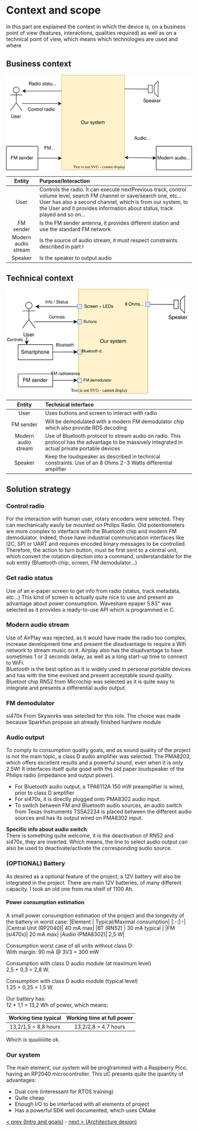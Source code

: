 # Context and scope

In this part are explained the context in which the device is, on a business point of view (features, interactions, qualities required) as well as on a technical point of view, which means which technologies are used and where

## Business context

![System business context](./ARC42_contextesDiagram_business.svg "System business context")

|Entity|Purpose/Interaction|
|:-:|:-|
|User| Controls the radio. It can execute nextPrevious track, control volume level, search FM channel or save/search one, etc... User has also a second channel, which is from our system, to the User and it provides information about status, track played and so on...|
|FM sender| Is the FM sender antenna, it provides different station and use the standard FM network|
|Modern audio stream| Is the source of audio stream, it must respect constraints described in part I|
|Speaker| Is the speaker to output audio |


## Technical context

![System technical context](./ARC42_contextesDiagram_technical.svg "System technical context")

|Entity|Technical interface|
|:-:|:-|
|User| Uses buttons and screen to interact with radio|
|FM sender| Will be demodulated with a modern FM demodulator chip which also provide RDS decoding |
|Modern audio stream| Use of Bluetooth protocol to stream audio on radio. This protocol has the advantage to be massively integrated in actual private portable devices|
|Speaker| Keep the loudspeaker as described in technical constraints. Use of an 8 Ohms 2-3 Watts differential amplifier |

## Solution strategy

### Control radio
For the interaction with human user, rotary encoders were selected. They can mechanically easily be mounted on Philips Radio. Old potentiometers are more complex to interface with the Bluetooth chip and modern FM demodulator. Indeed, those have industrial communication interfaces like I2C, SPI or UART and requires encoded binary messages to be controlled. Therefore, the action to turn button, must be first sent to a central unit, which convert the rotation direction into a command, understandable for the sub entity (Bluetooth chip, screen, FM demodulator...)

### Get radio status
Use of an e-paper screen to get info from radio (status, track metadata, etc...) This kind of screen is actually quite nice to use and present an advantage about power consumption. Waveshare epaper 5.83" was selected as it provides a ready-to-use API which is programmed in C.


### Modern audio stream
Use of AirPlay was rejected, as it would have made the radio too complex, increase development time and present the disadvantage to require a Wifi network to stream music on it. Airplay also has the disadvantage to have sometimes 1 or 2 seconds delay, as well as a long start-up time to connect to WiFi.  
Bluetooth is the best option as it is widely used in personal portable devices and has with the time evolved and present acceptable sound quality. Bluetoot chip RN52 from Microchip was selected as it is quite easy to integrate and presents a differential audio output.

### FM demodulator
si470x From Skyworks was selected for this role. The choice was made because Sparkfun propose an already finished hardwre module

### Audio output
To comply to consumption quality goals, and as sound quality of the project is not the main topic, a class D audio amplifier was selected. The PMA8203, which offers excellent results and a powerful sound, even when it is only 2.5W! It interfaces itself quite good with the old paper loudspeaker of the Philips radio (impedance and output power).  
 - For Bluetooth audio output, a TPA6112A 150 mW preamplifier is wired, prior to class D amplifier  
 - For si470x, it is directly plugged onto PMA8302 audio input.  
 - To switch between FM and Bluetooth audio sources, an audio switch from Texas Instruments TS5A2234 is placed between the different audio sources and has its output wired on PMA8302 input.

**Specific info about audio switch**:  
There is something quite welcome, it is the deactivation of RN52 and si470x, they are inverted. Which means, the line to select audio output can also be used to deactivate/activate the corresponding audio source. 

### (OPTIONAL) Battery
As desired as a optional feature of the project, a 12V battery will also be integrated in the project. There are main 12V batteries, of many different capacity. I took an old one from ma shelf of 1100 Ah.

#### Power consumption estimation
A small power consumption estimation of the project and the longevity of the battery in worst case:
|Element | Typical/Maximal consumption|
|:-:|:-|
|Central Unit (RP2040)| 40 mA max|
|BT (RN52) | 30 mA typical |
|FM (si470x)| 20 mA max|
|Audio (PMA8302)| 2,5 W|

Consumption worst case of all units without class D:  
With margin: 90 mA @ 3V3 = 300 mW

Consumption with class D audio module (at maximum level)  
2,5 + 0,3 = 2,8 W.

Consumption with class D audio module (typical level)  
1.25 + 0,25 = 1,5 W.


Our battery has:  
12 * 1,1 = 13,2 Wh of power, which means:  

| Working time typical | Working time at full power |
|:-:|:-:|
|13,2/1,5 = 8,8 hours |13,2/2,8 = 4,7 hours|

Which is quuiiiiiiite ok.

### Our system
The main element, our system will be progtrammed with a Raspberry Pico, having an RP2040 microcontroller. This uC presents quite the quantity of advantages:
 - Dual core (interessant for RTOS training)
 - Quite cheap
 - Enough I/O to be interfaced with all elements of project
 - Has a powerful SDK well documented, which uses CMake

[< prev (Intro and goals)](../00_Requirements_Inputs/ARC42_IntroAndGoals.md) - [next > (Architecture design)](../02_Architecture_Modelisation/ARC42_architectureMain.md)
